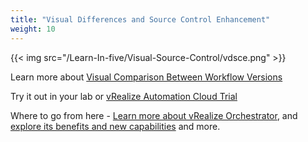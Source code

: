 ```yaml
---
title: "Visual Differences and Source Control Enhancement"
weight: 10
---
```


{{< img src="/Learn-In-five/Visual-Source-Control/vdsce.png" >}}


Learn more about [Visual Comparison Between Workflow Versions](https://docs.vmware.com/en/vRealize-Orchestrator/8.7/com.vmware.vrealize.orchestrator-using-client-guide.doc/GUID-8721F183-FEB2-43A8-A3DD-FEE66E6324A4.html)

Try it out in your lab or [vRealize Automation Cloud Trial](https://www.vmware.com/products/vrealize-automation.html)

Where to go from here - [Learn more about vRealize Orchestrator](https://learnorchestrator.github.io/), and [explore its benefits and new capabilities](https://www.vmware.com/products/vrealize-orchestrator.html)  and more.


